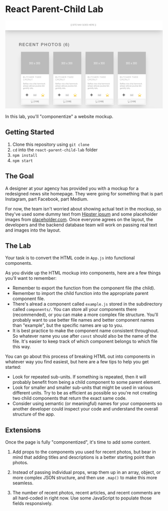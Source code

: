 # React Parent-Child Lab

![Build a Blog Preview](./build-a-blogpreview.png)

In this lab, you'll "componentize" a website mockup.

## Getting Started

1. Clone this repository using `git clone`
2. `cd` into the `react-parent-child-lab` folder
3. `npm install`
4. `npm start`

## The Goal

A designer at your agency has provided you with a mockup for a redesigned news site homepage. They were going for something that is part Instagram, part Facebook, part Medium.

For now, the team isn't worried about showing actual text in the mockup, so they've used some dummy text from [Hipster ipsum](https://hipsum.co/) and some placeholder images from [placeholder.com](https://placeholder.com/). Once everyone agrees on the layout, the developers and the backend database team will work on passing real text and images into the layout.

## The Lab

Your task is to convert the HTML code in `App.js` into functional components.

As you divide up the HTML mockup into components, here are a few things you'll want to remember:

- Remember to export the function from the component file (the child).
- Remember to import the child function into the appropriate parent component file.
- There's alread a component called `example.js` stored in the subdirectory called `components/`. You can store all your components there (recommended), or you can make a more complex file structure. You'll probably want to use better file names and better component names than "example", but the specific names are up to you.
- It is best practice to make the component name consistent throughout. So whatever name you use after `const` should also be the name of the file. It's easier to keep track of which component belongs to which file this way.

You can go about this process of breaking HTML out into components in whatever way you find easiest, but here are a few tips to help you get started:

- Look for repeated sub-units. If something is repeated, then it will probably benefit from being a child component to some parent element.
- Look for smaller and smaller sub-units that might be used in various different units. Try to be as efficient as possible so you're not creating two child components that return the exact same code.
- Consider using semantic (or meaningful) names for your components so another developer could inspect your code and understand the overall structure of the app.

## Extensions

Once the page is fully "componentized", it's time to add some content.

1. Add props to the components you used for recent photos, but bear in mind that adding titles and descriptions is a better starting point than photos.

2. Instead of passing individual props, wrap them up in an array, object, or more complex JSON structure, and then use `.map()` to make this more seamless.

3. The number of recent photos, recent articles, and recent comments are all hard-coded in right now. Use some JavaScript to populate those fields responsively. 
